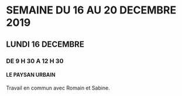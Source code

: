 # SEMAINE DU 16 AU 20 DECEMBRE 2019

## LUNDI 16 DECEMBRE

### DE 9 H 30 A 12 H 30

#### LE PAYSAN URBAIN

Travail en commun avec Romain et Sabine.
